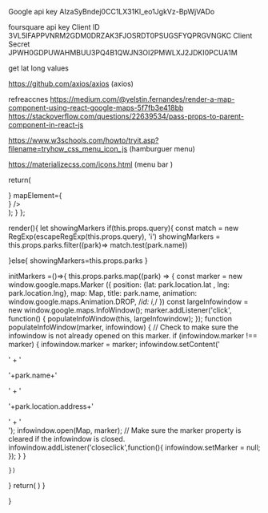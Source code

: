 Google api key
AIzaSyBndej0CC1LX31Kl_eo1JgkVz-BpWjVADo

foursquare api key
Client ID
3VL5IFAPPVNRM2GDM0DRZAK3FJOSRDT0PSUGSFYQPRGVNGKC
Client Secret
JPWH0GDPUWAHMBUU3PQ4B1QWJN3OI2PMWLXJ2JDKI0PCUA1M


get lat long values

https://github.com/axios/axios (axios)




refreaccnes
https://medium.com/@yelstin.fernandes/render-a-map-component-using-react-google-maps-5f7fb3e418bb
https://stackoverflow.com/questions/22639534/pass-props-to-parent-component-in-react-js

https://www.w3schools.com/howto/tryit.asp?filename=tryhow_css_menu_icon_js (hamburguer menu)



https://materializecss.com/icons.html (menu bar )

return(
   <div>
     <GoogleMapExample
       containerElement={ <div style={{ height: `100vh`, width: '100vw' }} /> }
       mapElement={ <div style={{ height: `100%` }} /> }
     />
   </div>
);
}
};



render(){
let showingMarkers
if(this.props.query){
  const match = new RegExp(escapeRegExp(this.props.query), 'i')
  showingMarkers = this.props.parks.filter((park)=> match.test(park.name))

}else{
  showingMarkers=this.props.parks
}

initMarkers =()=>{
  this.props.parks.map((park) => {
        const marker = new window.google.maps.Marker ({
        position: {lat: park.location.lat , lng: park.location.lng},
        map: Map,
        title: park.name,
        animation: window.google.maps.Animation.DROP,
        /*id: i,*/
      })
     const largeInfowindow = new window.google.maps.InfoWindow();
     marker.addListener('click', function() {
        populateInfoWindow(this, largeInfowindow);
      });
      function populateInfoWindow(marker, infowindow) {
            // Check to make sure the infowindow is not already opened on this marker.
      if (infowindow.marker !== marker) {
              infowindow.marker = marker;
              infowindow.setContent('<div>' + '<p>'+park.name+'</p>' + '<p>'+park.location.address+'</p>' +  '</div>');
              infowindow.open(Map, marker);
              // Make sure the marker property is cleared if the infowindow is closed.
              infowindow.addListener('closeclick',function(){
                infowindow.setMarker = null;
              });
            }
          }


    })
}
return(
  <MapMarkers>
  </MapMarkers>
)
}


}
